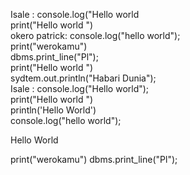 
Isale : console.log("Hello world   
print("Hello world ")   
okero patrick: console.log("hello world");   
print("werokamu")     
dbms.print_line("Pl");  
print("Hello world ")   
sydtem.out.println("Habari Dunia");   
Isale : console.log("Hello world");   
print("Hello world ")   
println('Hello World')   
console.log("hello world");   
<p>Hello World</p>   
print("werokamu")   
dbms.print_line("Pl");   

